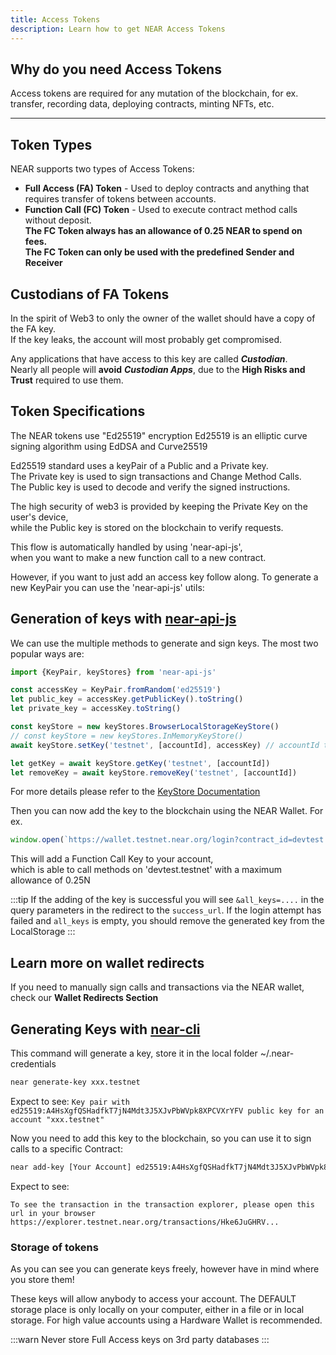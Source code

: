 ```yaml
---
title: Access Tokens
description: Learn how to get NEAR Access Tokens
---
```


## Why do you need Access Tokens

Access tokens are required for any mutation of the blockchain, for ex. transfer, recording data, deploying contracts, minting NFTs, etc.

---

## Token Types

NEAR supports two types of Access Tokens:

- **Full Access (FA) Token** - Used to deploy contracts and anything that requires transfer of tokens between accounts.
- **Function Call (FC) Token** - Used to execute contract method calls without deposit.  
**The FC Token always has an allowance of 0.25 NEAR to spend on fees.**  
**The FC Token can only be used with the predefined Sender and Receiver**

## Custodians of FA Tokens

In the spirit of Web3 to only the owner of the wallet should have a copy of the FA key.  
If the key leaks, the account will most probably get compromised.  

Any applications that have access to this key are called ***Custodian***.  
Nearly all people will **avoid** ***Custodian Apps***, due to the **High Risks and Trust** required to use them.

## Token Specifications

The NEAR tokens use "Ed25519" encryption
Ed25519 is an elliptic curve signing algorithm using EdDSA and Curve25519

Ed25519 standard uses a keyPair of a Public and a Private key.  
The Private key is used to sign transactions and Change Method Calls.  
The Public key is used to decode and verify the signed instructions.  

The high security of web3 is provided by keeping the Private Key on the user's device,  
while the Public key is stored on the blockchain to verify requests.

This flow is automatically handled by using 'near-api-js',  
when you want to make a new function call to a new contract.

However, if you want to just add an access key follow along.
To generate a new KeyPair you can use the 'near-api-js' utils:


## Generation of keys with [near-api-js](https://near.github.io/near-api-js/classes/key_stores_keystore.keystore.html)
We can use the multiple methods to generate and sign keys.
The most two popular ways are:


```js
import {KeyPair, keyStores} from 'near-api-js'

const accessKey = KeyPair.fromRandom('ed25519')
let public_key = accessKey.getPublicKey().toString()
let private_key = accessKey.toString()

const keyStore = new keyStores.BrowserLocalStorageKeyStore()
// const keyStore = new keyStores.InMemoryKeyStore()
await keyStore.setKey('testnet', [accountId], accessKey) // accountId to which the key will be added

let getKey = await keyStore.getKey('testnet', [accountId])
let removeKey = await keyStore.removeKey('testnet', [accountId])
```

For more details please refer to the
[KeyStore Documentation](https://near.github.io/near-api-js/classes/key_stores_keystore.keystore.html)

Then you can now add the key to the blockchain using the NEAR Wallet.
For ex.

```js
window.open(`https://wallet.testnet.near.org/login?contract_id=devtest.testnet&public_key=${public_key}&success_url=${success_redirect_url}`)
```

This will add a Function Call Key to your account,  
which is able to call methods on 'devtest.testnet' with a maximum allowance of 0.25N

:::tip
If the adding of the key is successful you will see `&all_keys=....`
in the query parameters in the redirect to the `success_url`.
If the login attempt has failed and `all_keys` is empty, you should remove the generated key from the LocalStorage
:::


## Learn more on wallet redirects
If you need to manually sign calls and transactions via the NEAR wallet, check our **Wallet Redirects Section**

<center-content>
<near-button title="Wallet Redirects" route="/docs/wallet-redirects"></near-button>
</center-content>


## Generating Keys with [near-cli](https://github.com/near/near-cli#near-generate-key)

This command will generate a key, store it in the local folder ~/.near-credentials

```bash
near generate-key xxx.testnet
```

Expect to see:
`Key pair with ed25519:A4HsXgfQSHadfkT7jN4Mdt3J5XJvPbWVpk8XPCVXrYFV public key for an account "xxx.testnet"`

Now you need to add this key to the blockchain, so you can use it to sign calls to a specific Contract:

```bash
near add-key [Your Account] ed25519:A4HsXgfQSHadfkT7jN4Mdt3J5XJvPbWVpk8XPCVXrYFV --contract-id [Contract Account]
```

Expect to see:
```
To see the transaction in the transaction explorer, please open this url in your browser
https://explorer.testnet.near.org/transactions/Hke6JuGHRV...
```

### Storage of tokens

As you can see you can generate keys freely, however have in mind where you store them!

These keys will allow anybody to access your account.
The DEFAULT storage place is only locally on your computer, either in a file or in local storage.
For high value accounts using a Hardware Wallet is recommended.

:::warn
Never store Full Access keys on 3rd party databases
:::
